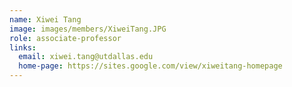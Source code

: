 ```yaml
---
name: Xiwei Tang
image: images/members/XiweiTang.JPG
role: associate-professor
links:
  email: xiwei.tang@utdallas.edu
  home-page: https://sites.google.com/view/xiweitang-homepage
---
```

